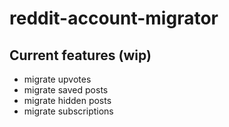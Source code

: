 # reddit-account-migrator

## Current features (wip)

- migrate upvotes
- migrate saved posts
- migrate hidden posts
- migrate subscriptions

